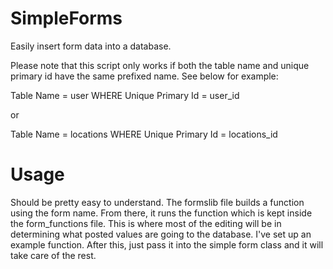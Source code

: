 # SimpleForms
Easily insert form data into a database.

Please note that this script only works if both the table name and unique primary id have the same prefixed name. See below for example:

Table Name = user   WHERE  Unique Primary Id = user_id 

or 

Table Name = locations   WHERE   Unique Primary Id = locations_id

# Usage
Should be pretty easy to understand. The formslib file builds a function using the form name. From there, it runs the function which is kept inside the form_functions file. This is where most of the editing will be in determining what posted values are going to the database. I've set up an example function. After this, just pass it into the simple form class and it will take care of the rest.
